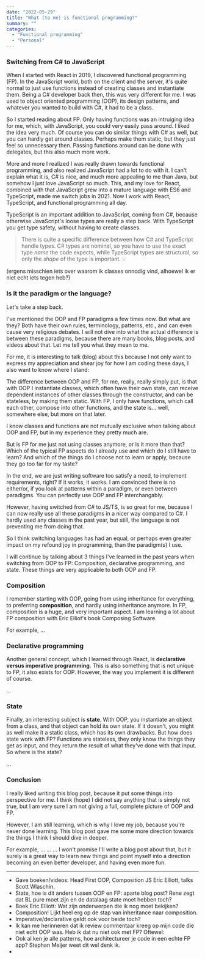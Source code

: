 ```yaml
---
date: "2022-05-29"
title: "What (to me) is functional programming?"
summary: ""
categories:
  - "Functional programming"
  - "Personal"
---
```


### Switching from C# to JavaScript

When I started with React in 2019, I discovered functional programming (FP). In the JavaScript world, both on the client and the server, it's quite normal to just use functions instead of creating classes and instantiate them. Being a C# developer back then, this was very different for me. I was used to object oriented programming (OOP), its design patterns, and whatever you wanted to build with C#, it had to be a class.

So I started reading about FP. Only having functions was an intruiging idea for me, which, with JavaScript, you could very easily pass around. I liked the idea very much. Of course you can do similar things with C# as well, but you can hardly get around classes. Perhaps make them static, but they just feel so unnecessary then. Passing functions around can be done with delegates, but this also much more work.

More and more I realized I was really drawn towards functional programming, and also realized JavaScript had a lot to do with it. I can't explain what it is, C# is nice, and much more appealing to me than Java, but somehow I just love JavaScript so much. This, and my love for React, combined with that JavaScript grew into a mature language with ES6 and TypeScript, made me switch jobs in 2021. Now I work with React, TypeScript, and functional programming all day.

TypeScript is an important addition to JavaScript, coming from C#, because otherwise JavaScript's loose types are really a step back. With TypeScript you get type safety, without having to create classes.

> There is quite a specific difference between how C# and TypeScript handle types. C# types are nominal, so you have to use the exact type _name_ the code expects, while TypeScript types are structural, so only the _shape_ of the type is important. 💡

(ergens misschien iets over waarom ik classes onnodig vind, alhoewel ik er niet echt iets tegen heb?)

### Is it the paradigm or the language?

Let's take a step back.

I've mentioned the OOP and FP paradigms a few times now. But what are they? Both have their own rules, terminology, patterns, etc., and can even cause very religious debates. I will not dive into what the actual difference is between these paradigms, because there are many books, blog posts, and videos about that. Let me tell you what they mean to me.

For me, it is interesting to talk (blog) about this because I not only want to express my appreciation and shear joy for how I am coding these days, I also want to know where I stand:

The difference between OOP and FP, for me, really, really simply put, is that with OOP I instantiate classes, which often have their own state, can receive dependent instances of other classes through the constructor, and can be stateless, by making them static. With FP, I only have functions, which call each other, compose into other functions, and the state is... well, somewhere else, but more on that later.

I know classes and functions are not mutually exclusive when talking about OOP and FP, but in my experience they pretty much are.

But is FP for me just not using classes anymore, or is it more than that? Which of the typical FP aspects do I already use and which do I still have to learn? And which of the things do I choose not to learn or apply, because they go too far for my taste?

In the end, we are just writing software too satisfy a need, to implement requirements, right? If it works, it works. I am convinced there is no either/or, if you look at patterns within a paradigm, or even between paradigms. You can perfectly use OOP and FP interchangably.

However, having switched from C# to JS/TS, is so great for me, because I can now really use all these paradigms in a nicer way compared to C#. I hardly used any classes in the past year, but still, the language is not preventing me from doing that.

So I think switching languages has had an equal, or perhaps even greater impact on my refound joy in programming, than the paradigm(s) I use.

I will continue by talking about 3 things I've learned in the past years when switching from OOP to FP: Composition, declarative programming, and state. These things are very applicable to both OOP and FP.

### Composition

I remember starting with OOP, going from using inheritance for everything, to preferring **composition**, and hardly using inheritance anymore. In FP, composition is a huge, and very important aspect. I am learning a lot about FP composition with Eric Elliot's book Composing Software.

For example, ...

### Declarative programming

Another general concept, which I learned through React, is **declarative versus imperative programming**. This is also something that is not unique to FP, it also exists for OOP. However, the way you implement it is different of course.

...

### State

Finally, an interesting subject is **state**. With OOP, you instantiate an object from a class, and that object can hold its own state. If it doesn't, you might as well make it a static class, which has its own drawbacks. But how does state work with FP? Functions are stateless, they only know the things they get as input, and they return the result of what they've done with that input. So where is the state?

...

### Conclusion

I really liked writing this blog post, because it put some things into perspective for me. I think (hope) I did not say anything that is simply not true, but I am very sure I am not giving a full, complete picture of OOP and FP.

However, I am still learning, which is why I love my job, because you're never done learning. This blog post gave me some more direction towards the things I think I should dive in deeper.

For example, ... ... ... I won't promise I'll write a blog post about that, but it surely is a great way to learn new things and point myself into a direction becoming an even better developer, and having even more fun.

---

- Gave boeken/videos: Head First OOP, Composition JS Eric Elliott, talks Scott Wlaschin.
- State, hoe is dit anders tussen OOP en FP: aparte blog post? Rene zegt dat BL pure moet zijn en de datalaag state moet hebben toch?
- Boek Eric Elliott: Wat zijn onderwerpen die ik nog moet bekijken?
- Composition! Lijkt heel erg op de stap van inheritance naar composition.
- Imperative/declarative geldt ook voor beide toch?
- Ik kan me herinneren dat ik review commentaar kreeg op mijn code die niet echt OOP was. Heb ik dat nu niet ook met FP? Oftewel:
- Ook al ken je alle patterns, hoe architectureer je code in een echte FP app? Stephan Meijer weet dit wel denk ik.
-
